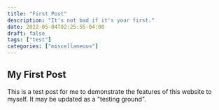 ```yaml
---
title: "First Post"
description: "It's not bad if it's your first."
date: 2022-05-04T02:25:55-04:00
draft: false
tags: ["test"]
categories: ["miscellaneous"]
---
```


## My First Post

This is a test post for me to demonstrate the features of this website to myself. It may be updated as a "testing ground".
